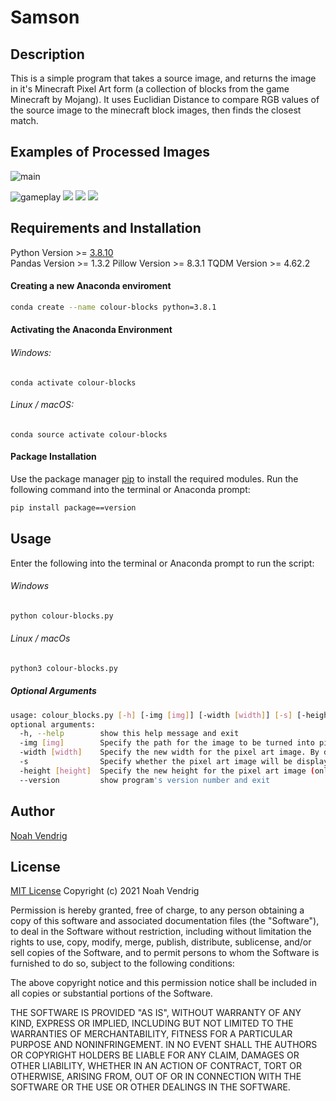 # Samson


## Description
This is a simple program that takes a source image, and returns the image in it's Minecraft Pixel Art form (a collection of blocks from the game Minecraft by Mojang). It uses Euclidian Distance to compare RGB values of the source image to the minecraft block images, then finds the closest match.

## Examples of Processed Images
![main](https://user-images.githubusercontent.com/69784959/131254544-fc6bc4ab-abcd-4bd8-a1c7-2018d2a41aa8.jpg)

![gameplay](https://user-images.githubusercontent.com/69784959/131254545-08535696-91d2-4df5-a51e-42711539f99e.jpg)
![](https://user-images.githubusercontent.com/69784959/131254547-aa0f7880-b6b6-499a-a1c6-7982d51ed5c5.jpg)
![](https://user-images.githubusercontent.com/69784959/131254548-dadd11b0-f80e-44e6-8694-34f58f4f969b.jpeg)
![](https://user-images.githubusercontent.com/69784959/131254645-1938617c-2692-4255-8dde-5ff66ff14eab.png)

## Requirements and Installation

Python Version >= [3.8.10](https://www.python.org/downloads/release/python-3810/)\
Pandas Version >= 1.3.2
Pillow Version >= 8.3.1
TQDM Version >= 4.62.2

#### Creating a new Anaconda enviroment
``` bash
conda create --name colour-blocks python=3.8.1
```
#### Activating the Anaconda Environment
###### Windows: 
```
conda activate colour-blocks
``` 
###### Linux / macOS: 
```
conda source activate colour-blocks
```

#### Package Installation
Use the package manager [pip](https://pip.pypa.io/en/stable/) to install the required modules.
Run the following command into the terminal or Anaconda prompt:
``` bash
pip install package==version
```

## Usage
Enter the following into the terminal or Anaconda prompt to run the script:
###### Windows
``` bash
python colour-blocks.py
```
###### Linux / macOs
``` bash
python3 colour-blocks.py
```
##### Optional Arguments
``` bash
usage: colour_blocks.py [-h] [-img [img]] [-width [width]] [-s] [-height [height]] [--version]
optional arguments:
  -h, --help        show this help message and exit
  -img [img]        Specify the path for the image to be turned into pixel art
  -width [width]    Specify the new width for the pixel art image. By default it will be 2000 and the height will be adjusted to keep aspect ratio
  -s                Specify whether the pixel art image will be displayed
  -height [height]  Specify the new height for the pixel art image (only if you want specific height). If you use this in conjuction with -width then this arg will be ignored.
  --version         show program's version number and exit
```

## Author
[Noah Vendrig](github.com/noahvendrig)


## License
[MIT License](https://prodicus.mit-license.org/)
Copyright (c) 2021 Noah Vendrig

Permission is hereby granted, free of charge, to any person obtaining a copy
of this software and associated documentation files (the "Software"), to deal
in the Software without restriction, including without limitation the rights
to use, copy, modify, merge, publish, distribute, sublicense, and/or sell
copies of the Software, and to permit persons to whom the Software is
furnished to do so, subject to the following conditions:

The above copyright notice and this permission notice shall be included in all
copies or substantial portions of the Software.

THE SOFTWARE IS PROVIDED "AS IS", WITHOUT WARRANTY OF ANY KIND, EXPRESS OR
IMPLIED, INCLUDING BUT NOT LIMITED TO THE WARRANTIES OF MERCHANTABILITY,
FITNESS FOR A PARTICULAR PURPOSE AND NONINFRINGEMENT. IN NO EVENT SHALL THE
AUTHORS OR COPYRIGHT HOLDERS BE LIABLE FOR ANY CLAIM, DAMAGES OR OTHER
LIABILITY, WHETHER IN AN ACTION OF CONTRACT, TORT OR OTHERWISE, ARISING FROM,
OUT OF OR IN CONNECTION WITH THE SOFTWARE OR THE USE OR OTHER DEALINGS IN THE
SOFTWARE.
